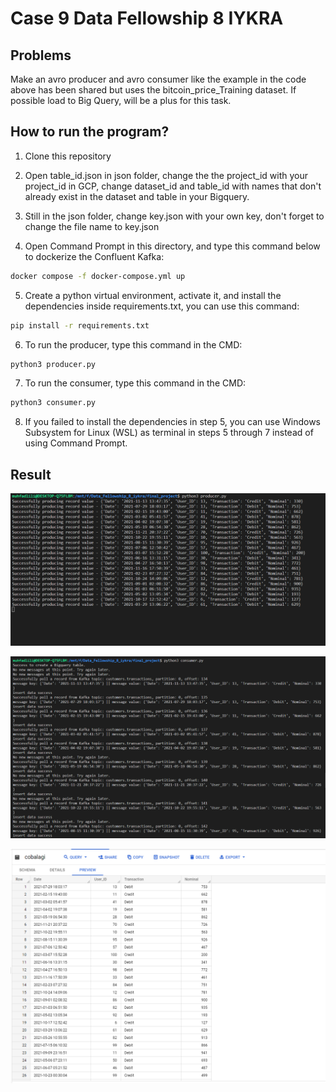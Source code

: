 # Case 9 Data Fellowship 8 IYKRA

## Problems

Make an avro producer and avro consumer like the example in the code above has been shared but uses the bitcoin_price_Training dataset. 
If possible load to Big Query, will be a plus for this task.

## How to run the program?

1. Clone this repository

2. Open table_id.json in json folder, change the the project_id with your project_id in GCP, change dataset_id and table_id with names that don't already exist in the dataset and table in your Bigquery. 

3. Still in the json folder, change key.json with your own key, don't forget to change the file name to key.json

4. Open Command Prompt in this directory, and type this command below to dockerize the Confluent Kafka:

```sh
docker compose -f docker-compose.yml up
```

5. Create a python virtual environment, activate it, and install the dependencies inside requirements.txt, you can use this command:

```sh
pip install -r requirements.txt
```

6. To run the producer, type this command in the CMD:

```sh
python3 producer.py
```

7. To run the consumer, type this command in the CMD:

```sh
python3 consumer.py
```

8. If you failed to install the dependencies in step 5, you can use Windows Subsystem for Linux (WSL) as terminal in steps 5 through 7 instead of using Command Prompt.

## Result

![](img/producer.png)<br>

![](img/consumer.png)<br>

![](img/bigquery.png)<br>
